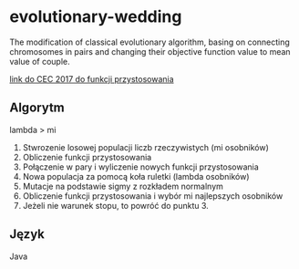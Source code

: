 # evolutionary-wedding
The modification of classical evolutionary algorithm, basing on connecting chromosomes in pairs and changing their objective function value to mean value of couple.


[link do CEC 2017 do funkcji przystosowania](https://www.researchgate.net/profile/Guohua_Wu5/publication/317228117_Problem_Definitions_and_Evaluation_Criteria_for_the_CEC_2017_Competition_and_Special_Session_on_Constrained_Single_Objective_Real-Parameter_Optimization/links/5982cdbaa6fdcc8b56f59104/Problem-Definitions-and-Evaluation-Criteria-for-the-CEC-2017-Competition-and-Special-Session-on-Constrained-Single-Objective-Real-Parameter-Optimization.pdf)

## Algorytm
lambda > mi
1. Stwrozenie losowej populacji liczb rzeczywistych (mi osobników)
2. Obliczenie funkcji przystosowania
3. Połączenie w pary i wyliczenie nowych funkcji przystosowania
4. Nowa populacja za pomocą koła ruletki (lambda osobników)
5. Mutacje na podstawie sigmy z rozkładem normalnym
6. Obliczenie funkcji przystosowania i wybór mi najlepszych osobników
7. Jeżeli nie warunek stopu, to powróć do punktu 3.

## Język
Java
